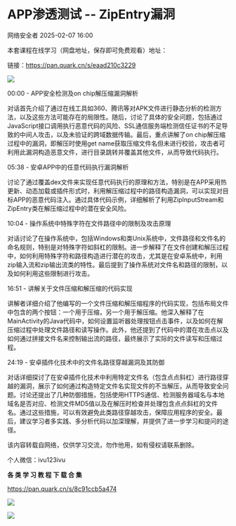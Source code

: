 #  APP渗透测试 -- ZipEntry漏洞   
 网络安全者   2025-02-07 16:00  
  
本套课程在线学习（网盘地址，保存即可免费观看）地址：  
  
链接：https://pan.quark.cn/s/eaad210c3229  
  
![](https://mmbiz.qpic.cn/sz_mmbiz_png/0JJXjA8sicczEpyUZZ9H8QUXTYQI7fBMic6BX0NKo66Rs4xEA6vtXzaIgCqLHwhibSne0gBp2iba32xiabbiaicaWgrXA/640?wx_fmt=png&from=appmsg "")  
  
00:00 - APP安全检测及on chip解压缩漏洞解析  
  
对话首先介绍了通过在线工具如360、腾讯等对APK文件进行静态分析的检测方法，以及这些方法可能存在的局限性。随后，讨论了具体的安全问题，包括通过JavaScript接口调用执行恶意代码的风险、SSL通信服务端检测信任证书的不足导致的中间人攻击，以及未验证的跨域数据传输。最后，重点讲解了on chip解压缩过程中的漏洞，即解压时使用get name获取压缩文件名但未进行校验，攻击者可利用此漏洞构造恶意文件，进行目录跳转并覆盖其他文件，从而导致代码执行。  
  
05:38 - 安卓APP中的任意代码执行漏洞解析  
  
讨论了通过覆盖dex文件来实现任意代码执行的原理和方法，特别是在APP采用热更新、动态加载或插件形式时，利用解压缩过程中的路径构造漏洞，可以实现对目标APP的恶意代码注入。通过具体代码示例，详细解析了利用ZipInputStream和ZipEntry类在解压缩过程中的潜在安全风险。  
  
10:04 - 操作系统中特殊字符在文件路径中的限制及攻击原理  
  
对话讨论了在操作系统中，包括Windows和类Unix系统中，文件路径和文件名的命名规则，特别是对特殊字符如斜杠的限制。进一步解释了在文件创建和解压过程中，如何利用特殊字符和路径构造进行潜在的攻击，尤其是在安卓系统中，利用zip输入流和zip输出流类的特性。最后提到了操作系统对文件名和路径的限制，以及如何利用这些限制进行攻击。  
  
16:51 - 讲解关于文件压缩和解压缩的代码实现  
  
讲解者详细介绍了他编写的一个文件压缩和解压缩程序的代码实现，包括布局文件中包含的两个按钮：一个用于压缩，另一个用于解压缩。他深入解释了在MainActivity的Java代码中，如何设置监听器处理按钮点击事件，以及如何在解压缩过程中处理文件路径和读写操作。此外，他还提到了代码中的潜在攻击点以及如何通过拼接文件名来控制输出流的路径，最终展示了实际的文件读写和压缩过程。  
  
24:19 - 安卓插件化技术中的文件名路径穿越漏洞及其防御  
  
对话详细探讨了在安卓插件化技术中利用特定文件名（包含点点斜杠）进行路径穿越的漏洞，展示了如何通过构造特定文件名实现文件的不当解压，从而导致安全问题。讨论还提出了几种防御措施，包括使用HTTPS通信、检测服务器域名与本地域名是否对应、检测文件MD5值以及在解压时检查并处理包含点点斜杠的文件名。通过这些措施，可以有效避免此类路径穿越攻击，保障应用程序的安全。最后，建议学习者多实践、多分析代码以加深理解，并提供了进一步学习和提问的途径。  
  
该内容转载自网络，仅供学习交流，勿作他用，如有侵权请联系删除。  
  
  
  
  
个人微信：ivu123ivu  
  
  
**各 类 学 习 教 程 下 载 合 集**  
  
  
  
  
  
  
  
  
  
https://pan.quark.cn/s/8c91ccb5a474  
  
  
![](https://mmbiz.qpic.cn/sz_mmbiz_png/8H1dCzib3UibuuhdO7GMx4wqK5PQMWgr8pNaudBlYJUYXP6R6LcL0d3UYmPLoiajIXwaibhvlchGibgiaBGwMSwuq58g/640?wx_fmt=other&from=appmsg&tp=webp&wxfrom=5&wx_lazy=1&wx_co=1 "")  
  
![](https://mmbiz.qpic.cn/sz_mmbiz_png/0JJXjA8sicczEpyUZZ9H8QUXTYQI7fBMiceSnu4ZRxgq31OoglicejROTbCtic44UrWKmXEerf7qK609TpAs5WQF9w/640?wx_fmt=png&from=appmsg "")  
  
  
